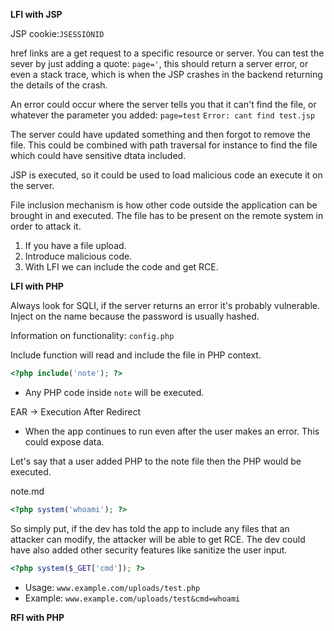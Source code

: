 **LFI with JSP**

JSP cookie:`JSESSIONID`

href links are a get request to a specific resource or server. You can test the sever by just adding a quote: `page='`, this should return a server error, or even a stack trace, which is when the JSP crashes in the backend returning the details of the crash. 

An error could occur where the server tells you that it can't find the file, or whatever the parameter you added: `page=test`
`Error: cant find test.jsp`

The server could have updated something and then forgot to remove the file. This could be combined with path traversal for instance to find the file which could have sensitive dtata included.

JSP is executed, so it could be used to load malicious code an execute it on the server.

File inclusion mechanism is how other code outside the application can be brought in and executed. The file has to be present on the remote system in order to attack it.

1. If you have a file upload.
2. Introduce malicious code.
3. With LFI we can include the code and get RCE.

**LFI with PHP**

Always look for SQLI, if the server returns an error it's probably vulnerable. Inject on the name because the password is usually hashed.

Information on functionality: `config.php`

Include function will read and include the file in PHP context.

```php
<?php include('note'); ?>
```

- Any PHP code inside `note` will be executed.

EAR -> Execution After Redirect
- When the app continues to run even after the user makes an error. This could  expose data.

Let's say that a user added PHP to the note file then the PHP would be executed.

note.md

```php
<?php system('whoami'); ?>
```

So simply put, if the dev has told the app to include any files that an attacker can modify, the attacker will be able to get RCE. The dev could have also added other security features like sanitize the user input.

```php
<?php system($_GET['cmd']); ?>
```

- Usage: `www.example.com/uploads/test.php`
- Example:  `www.example.com/uploads/test&cmd=whoami`


**RFI with PHP** 



